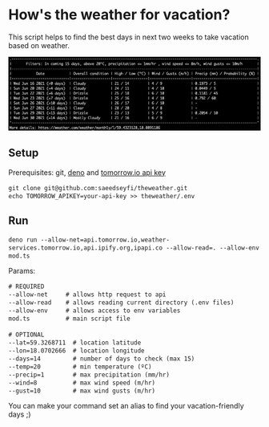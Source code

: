# How's the weather for vacation?

This script helps to find the best days in next two weeks to take vacation based
on weather.

![Output Screenshot](https://github.com/saeedseyfi/theweather/raw/master/assets/output.png)

## Setup

Prerequisites: git, [deno](https://deno.land/) and
[tomorrow.io api key](https://docs.tomorrow.io/reference/welcome)

```shell script
git clone git@github.com:saeedseyfi/theweather.git
echo TOMORROW_APIKEY=your-api-key >> theweather/.env
```

## Run

```shell script
deno run --allow-net=api.tomorrow.io,weather-services.tomorrow.io,api.ipify.org,ipapi.co --allow-read=. --allow-env mod.ts
```

Params:

```text
# REQUIRED
--allow-net     # allows http request to api 
--allow-read    # allows reading current directory (.env files)
--allow-env     # allows access to env variables
mod.ts          # main script file

# OPTIONAL
--lat=59.3268711  # location latitude
--lon=18.0702666  # location longitude
--days=14         # number of days to check (max 15)
--temp=20         # min temperature (ºC) 
--precip=1        # max precipitation (mm/hr)
--wind=8          # max wind speed (m/hr)
--gust=10         # max wind gusts (m/hr)
```

You can make your command set an alias to find your vacation-friendly days ;)
